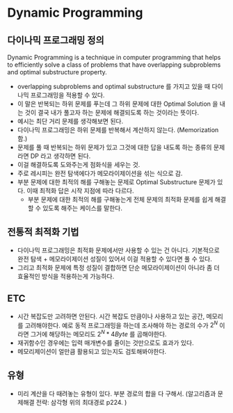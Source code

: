# Dynamic Programming 

## 다이나믹 프로그래밍 정의 

Dynamic Programming is a technique in computer programming that helps to efficiently solve a class of problems that have overlapping subproblems and optimal substructure property.

- overlapping subproblems and optimal substructure 를 가지고 있을 때 다이나믹 프로그래밍을 적용할 수 있다. 
- 이 말은 반복되는 하위 문제를 푸는데 그 하위 문제에 대한 Optimal Solution 을 내는 것이 결국 내가 풀고자 하는 문제에 해결되도록 하는 것이라는 뜻이다.
- 예시는 최단 거리 문제를 생각해보면 된다. 
- 다이나믹 프로그래밍은 하위 문제를 반복해서 계산하지 않는다. (Memorization 함.)
- 문제를 풀 때 반복되는 하위 문제가 있고 그것에 대한 답을 내도록 하는 종류의 문제라면 DP 라고 생각하면 된다. 
- 이걸 해결하도록 도와주는게 점화식을 세우는 것. 
- 주로 레시피는 완전 탐색에다가 메모라이제이션을 섞는 식으로 감.
- 부분 문제에 대한 최적의 해를 구해놓는 문제로 Optimal Substructure 문제가 있다. 이때 최적화 답은 시작 지점에 따라 다르다. 
  - 부분 문제에 대한 최적의 해를 구해놓는게 전체 문제의 최적화 문제를 쉽게 해결할 수 있도록 해주는 케이스를 말한다.

## 전통적 최적화 기법 

- 다이나믹 프로그래밍은 최적화 문제에서만 사용할 수 있는 건 아니다. 기본적으로 완전 탐색 + 메모라이제이션 성질이 있어서 이걸 적용할 수 있다면 풀 수 있다. 
- 그리고 최적화 문제에 특정 성질이 결합하면 단순 메모라이제이션이 아니라 좀 더 효율적인 방식을 적용하는게 가능하다. 


## ETC 

- 시간 복잡도만 고려하면 안된다. 시간 복잡도 만큼이나 사용하고 있는 공간, 메모리를 고려해야한다. 예로 동적 프로그래밍을 하는데 조사해야 하는 경로의 수가 $2^N$ 이라면 그거에 해당하는 메모리도 $2^N * 4Byte$ 를 곱해야한다.
- 재귀함수인 경우에는 입력 매개변수를 줄이는 것만으로도 효과가 있다.
- 메모리제이션이 얼만큼 활용되고 있는지도 검토해봐야한다. 

## 유형 

- 미리 계산을 다 때려놓는 유형이 있다. 부분 경로의 합을 다 구해서. (알고리즘과 문제해결 전략: 삼각형 위의 최대경로 p224. )


